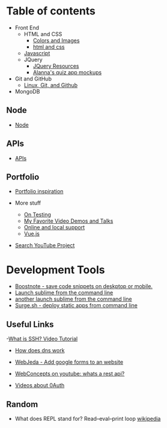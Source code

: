 
# Table of contents
- Front End
  - HTML and CSS
    - [Colors and Images](https://alannarisse.github.io/docs/colorsandimages)
    - [html and css](https://alannarisse.github.io/docs/htmlandcss)
  - [Javascript](https://alannarisse.github.io/docs/javascript)
  - JQuery
    - [JQuery Resources](https://alannarisse.github.io/docs/jquery)
    - [Alanna's quiz app mockups](https://github.com/alannarisse/docs/blob/master/unit03/alannas_quiz_app/mockups/index.html)
- Git and GitHub
  - [Linux, Git, and Github](https://alannarisse.github.io/docs/git)
- MongoDB []()

## Node
- [Node](https://alannarisse.github.io/docs/node)

## APIs
- [APIs](https://alannarisse.github.io/docs/apis)

## Portfolio
- [Portfolio inspiration](https://alannarisse.github.io/docs/portfolio)

- More stuff
  - [On Testing](https://alannarisse.github.io/docs/testing)
  - [My Favorite Video Demos and Talks](https://alannarisse.github.io/docs/demosandtalks)
  - [Online and local support](https://alannarisse.github.io/docs/support)
  - [Vue.js](https://alannarisse.github.io/docs/vue)

- [Search YouTube Project](https://alannarisse.github.io/docs/searchyoutube)


# Development Tools
- [Boostnote - save code snippets on deskptop or mobile.](https://boostnote.io)
- [Launch sublime from the command line](https://olivierlacan.com/posts/launch-sublime-text-3-from-the-command-line/)
- [another launch sublime from the command line](https://ashleynolan.co.uk/blog/launching-sublime-from-the-terminal)
- [Surge.sh - deploy static apps from command line](https://surge.sh)

## Useful Links
-[What is SSH? Video Tutorial](https://www.youtube.com/watch?v=z7jVOenqFYk&list=PLe6EXFvnTV7-_41SpakZoTIYCgX4aMTdU)
- [How does dns work](http://dnsmadeeasy.com/about/what-is-dns/)
- [WebJeda - Add google forms to an website](https://blog.webjeda.com/google-form-customize/#publish-it-on-any-website)
- [WebConcepts on youtube: whats a rest api?](https://www.youtube.com/watch?v=7YcW25PHnAA)

- [Videos about 0Auth](https://www.youtube.com/channel/UCUlQ5VoIzE_kFbYjzUwHTKA/videos)


## Random
- What does REPL stand for? Read–eval–print loop [wikipedia](https://en.wikipedia.org/wiki/Read%E2%80%93eval%E2%80%93print_loop)